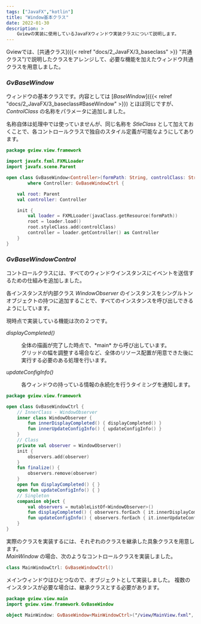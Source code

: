 ```yaml
---
tags: ["JavaFX","kotlin"]
title: "Window基本クラス"
date: 2022-01-30
description: >
    Gviewの実装に使用しているJavaFXウィンドウ実装クラスについて説明します。
---
```


Gviewでは、[共通クラス]({{< relref "docs/2_JavaFX/3_baseclass" >}} "共通クラス")で説明したクラスをアレンジして、必要な機能を加えたウィンドウ共通クラスを用意しました。

### *GvBaseWindow*

ウィンドウの基本クラスです。内容としては [*BaseWindow*]({{< relref "docs/2_JavaFX/3_baseclass#BaseWindow" >}}) とほぼ同じですが、*ControlClass* の名称をパラメータに追加しました。

名称自体は処理中では使っていませんが、同じ名称を *StleClass* として加えておくことで、各コントロールクラスで独自のスタイル定義が可能なようにしてあります。

```kotlin
package gview.view.framework

import javafx.fxml.FXMLLoader
import javafx.scene.Parent

open class GvBaseWindow<Controller>(formPath: String, controlClass: String)
        where Controller: GvBaseWindowCtrl {

    val root: Parent
    val controller: Controller

    init {
        val loader = FXMLLoader(javaClass.getResource(formPath))
        root = loader.load()
        root.styleClass.add(controlClass)
        controller = loader.getController() as Controller
    }
}
```

### *GvBaseWindowControl*

コントロールクラスには、すべてのウィンドウインスタンスにイベントを送信するための仕組みを追加しました。

各インスタンスが内部クラス *WindowObserver* のインスタンスをシングルトンオブジェクトの持つに追加することで、すべてのインスタンスを呼び出しできるようにしています。

現時点で実装している機能は次の２つです。

*<dt>displayCompleted()</dt>*
<dd>
全体の描画が完了した時点で、*main* から呼び出しています。<br>
グリッドの幅を調整する場合など、全体のリソース配置が用意できた後に実行する必要のある処理を行います。
</dd>

*<dt>updateConfigInfo()</dt>*
<dd>
各ウィンドウの持っている情報の永続化を行うタイミングを通知します。
</dd>

```kotlin
package gview.view.framework

open class GvBaseWindowCtrl {
    // InnerClass - WindowObserver
    inner class WindowObserver {
        fun innerDisplayCompleted() { displayCompleted() }
        fun innerUpdateConfigInfo() { updateConfigInfo() }
    }
    // Class
    private val observer = WindowObserver()
    init {
        observers.add(observer)
    }
    fun finalize() {
        observers.remove(observer)
    }
    open fun displayCompleted() { }
    open fun updateConfigInfo() { }
    // Singleton
    companion object {
        val observers = mutableListOf<WindowObserver>()
        fun displayCompleted() { observers.forEach { it.innerDisplayCompleted() } }
        fun updateConfigInfo() { observers.forEach { it.innerUpdateConfigInfo() } }
    }
}
```

実際のクラスを実装するには、それぞれのクラスを継承した具象クラスを用意します。  
*MainWindow* の場合、次のようなコントロールクラスを実装しました。

```kotlin
class MainWindowCtrl: GvBaseWindowCtrl()
```

メインウィンドウはひとつなので、オブジェクトとして実装しました。
複数のインスタンスが必要な場合は、継承クラスとする必要があります。

```kotlin
package gview.view.main
import gview.view.framework.GvBaseWindow

object MainWindow: GvBaseWindow<MainWindowCtrl>("/view/MainView.fxml", "MainWindow")
```
